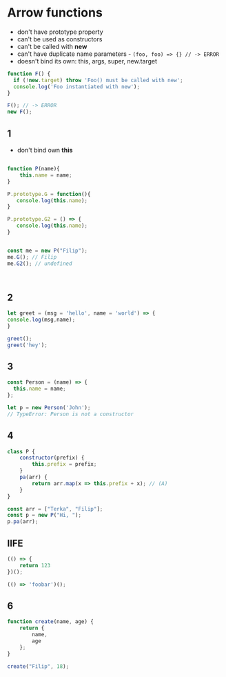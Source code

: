 # Arrow functions 

* don't have prototype property 
* can't be used as constructors
* can't be called with **new** 
* can't have duplicate name parameters  - ```(foo, foo) => {} // -> ERROR```
* doesn't bind its own: this, args, super, new.target


```js
function F() {
  if (!new.target) throw 'Foo() must be called with new';
  console.log('Foo instantiated with new');
}

F(); // -> ERROR
new F(); 
```

## 1
* don't bind own **this**
```javascript

function P(name){
    this.name = name;
}

P.prototype.G = function(){
   console.log(this.name); 
}

P.prototype.G2 = () => {
   console.log(this.name); 
}


const me = new P("Filip");
me.G(); // Filip
me.G2(); // undefined

    
```


## 2
```javascript
let greet = (msg = 'hello', name = 'world') => {
console.log(msg,name);
}

greet();
greet('hey');
```
## 3
```javascript
const Person = (name) => {
  this.name = name;
};

let p = new Person('John');
// TypeError: Person is not a constructor
```


## 4

```javascript
class P {
    constructor(prefix) {
        this.prefix = prefix;
    }
    pa(arr) {
        return arr.map(x => this.prefix + x); // (A)
    }
}

const arr = ["Terka", "Filip"];
const p = new P("Hi, ");
p.pa(arr);
```



## IIFE
```javascript
(() => {
    return 123
})();

(() => 'foobar')();
```


## 6
```javascript
function create(name, age) {
    return {
        name,
        age
    };
}

create("Filip", 18);
```
